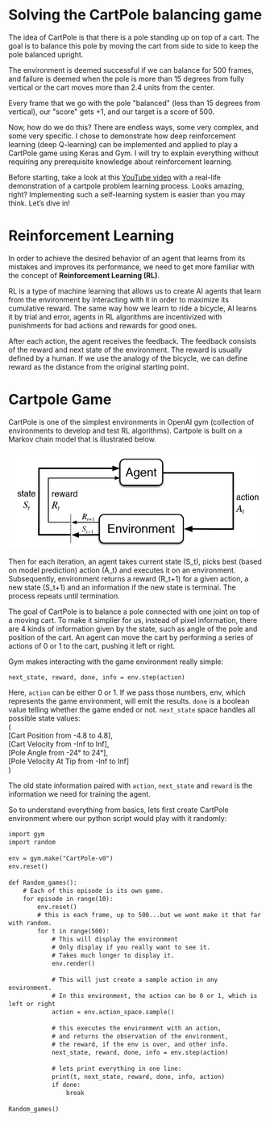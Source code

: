 # Solving the CartPole balancing game

The idea of CartPole is that there is a pole standing up on top of a cart. The goal is to balance this pole by moving the cart from side to side to keep the pole balanced upright.

The environment is deemed successful if we can balance for 500 frames, and failure is deemed when the pole is more than 15 degrees from fully vertical or the cart moves more than 2.4 units from the center.

Every frame that we go with the pole "balanced" (less than 15 degrees from vertical), our "score" gets +1, and our target is a score of 500.

Now, how do we do this? There are endless ways, some very complex, and some very specific. I chose to demonstrate how deep reinforcement learning (deep Q-learning) can be implemented and applied to play a CartPole game using Keras and Gym. I will try to explain everything without requiring any prerequisite knowledge about reinforcement learning.

Before starting, take a look at this [YouTube video](https://youtu.be/XiigTGKZfks) with a real-life demonstration of a cartpole problem learning process. Looks amazing, right? Implementing such a self-learning system is easier than you may think. Let’s dive in!


# Reinforcement Learning
In order to achieve the desired behavior of an agent that learns from its mistakes and improves its performance, we need to get more familiar with the concept of <b>Reinforcement Learning (RL)</b>.

RL is a type of machine learning that allows us to create AI agents that learn from the environment by interacting with it in order to maximize its cumulative reward. The same way how we learn to ride a bicycle, AI learns it by trial and error, agents in RL algorithms are incentivized with punishments for bad actions and rewards for good ones.

After each action, the agent receives the feedback. The feedback consists of the reward and next state of the environment. The reward is usually defined by a human. If we use the analogy of the bicycle, we can define reward as the distance from the original starting point.


# Cartpole Game
CartPole is one of the simplest environments in OpenAI gym (collection of environments to develop and test RL algorithms). Cartpole is built on a Markov chain model that is illustrated below.

<p align="center">
    <img src="https://github.com/pythonlessons/CartPole_reinforcement_learning/blob/master/IMAGES/image.png"
</p>
  
Then for each iteration, an agent takes current state (S_t), picks best (based on model prediction) action (A_t) and executes it on an environment. Subsequently, environment returns a reward (R_t+1) for a given action, a new state (S_t+1) and an information if the new state is terminal. The process repeats until termination.

The goal of CartPole is to balance a pole connected with one joint on top of a moving cart. To make it simplier for us, instead of pixel information, there are 4 kinds of information given by the state, such as angle of the pole and position of the cart. An agent can move the cart by performing a series of actions of 0 or 1 to the cart, pushing it left or right.

Gym makes interacting with the game environment really simple:
```
next_state, reward, done, info = env.step(action)
```

Here, ```action``` can be either 0 or 1. If we pass those numbers, env, which represents the game environment, will emit the results. ```done``` is a boolean value telling whether the game ended or not. ```next_state``` space handles all possible state values:<br>
(<br>
[Cart Position from -4.8 to 4.8],<br>
[Cart Velocity from -Inf to Inf],<br>
[Pole Angle from -24° to 24°],<br>
[Pole Velocity At Tip from -Inf to Inf]<br>
)

The old state information paired with ```action```, ```next_state``` and ```reward``` is the information we need for training the agent.

So to understand everything from basics, lets first create CartPole environment where our python script would play with it randomly:

```
import gym
import random

env = gym.make("CartPole-v0")
env.reset()

def Random_games():
    # Each of this episode is its own game.
    for episode in range(10):
        env.reset()
        # this is each frame, up to 500...but we wont make it that far with random.
        for t in range(500):
            # This will display the environment
            # Only display if you really want to see it.
            # Takes much longer to display it.
            env.render()
            
            # This will just create a sample action in any environment.
            # In this environment, the action can be 0 or 1, which is left or right
            action = env.action_space.sample()

            # this executes the environment with an action, 
            # and returns the observation of the environment, 
            # the reward, if the env is over, and other info.
            next_state, reward, done, info = env.step(action)
            
            # lets print everything in one line:
            print(t, next_state, reward, done, info, action)
            if done:
                break
                
Random_games()
```
